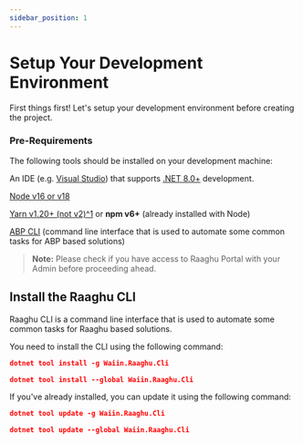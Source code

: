 ```yaml
---
sidebar_position: 1
---
```


# Setup Your Development Environment

First things first! Let's setup your development environment before creating the project.

### Pre-Requirements

The following tools should be installed on your development machine:

An IDE (e.g. [Visual Studio](https://visualstudio.microsoft.com/vs/)) that supports [.NET 8.0+](https://dotnet.microsoft.com/en-us/download/dotnet) development.

[Node v16 or v18](https://nodejs.org/en) 

 [Yarn v1.20+ (not v2)^1](https://classic.yarnpkg.com/en/docs/install#windows-stable) or **npm v6+** (already installed with Node)

[ABP CLI](https://docs.abp.io/en/abp/latest/CLI) (command line interface that is used to automate some common tasks for ABP based solutions)

> **Note:**
> Please check if you have access to Raaghu Portal with your Admin before proceeding ahead.

## Install the Raaghu CLI

Raaghu CLI is a command line interface that is used to automate some common tasks for Raaghu based solutions.

 You need to install the CLI using the following command:

````json
dotnet tool install -g Waiin.Raaghu.Cli
````
````json
dotnet tool install --global Waiin.Raaghu.Cli
````
If you've already installed, you can update it using the following command:

````json
dotnet tool update -g Waiin.Raaghu.Cli
````
````json
dotnet tool update --global Waiin.Raaghu.Cli
````